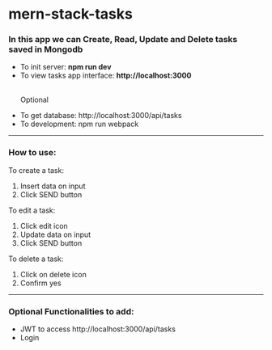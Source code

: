 # mern-stack-tasks
<h3>In this app we can Create, Read, Update and Delete tasks saved in Mongodb</h3>
<ul>
  <li>To init server: <strong>npm run dev</strong></li>
  <li>To view tasks app interface: <strong>http://localhost:3000</strong></li><br>
  <p>Optional</p>
  <li>To get database: http://localhost:3000/api/tasks</li>
  <li>To development: npm run webpack</li>
</ul><hr>

<h3>How to use:</h3>
<p>To create a task:</p>
<ol>
  <li>Insert data on input</li>
  <li>Click SEND button</li>
</ol>

<p>To edit a task: </p>
<ol>
  <li>Click edit icon</li>
  <li>Update data on input</li>
  <li>Click SEND button</li>  
</ol>

<p>To delete a task:</p>
<ol>
  <li>Click on delete icon</li>
  <li>Confirm yes</li>
</ol><hr>

<h3>Optional Functionalities to add:</h3>
<ul>
  <li>JWT to access http://localhost:3000/api/tasks</li>
  <li>Login</li>
</ul>
